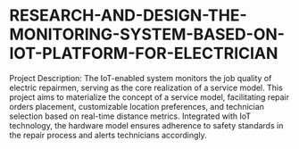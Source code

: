 # RESEARCH-AND-DESIGN-THE-MONITORING-SYSTEM-BASED-ON-IOT-PLATFORM-FOR-ELECTRICIAN
Project Description: The IoT-enabled system monitors the job quality of electric repairmen, serving as the core realization of a service model. This project aims to materialize the concept of a service model, facilitating repair orders placement, customizable location preferences, and technician selection based on real-time distance metrics. Integrated with IoT technology, the hardware model ensures adherence to safety standards in the repair process and alerts technicians accordingly.
